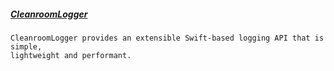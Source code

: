 
##### [CleanroomLogger](https://github.com/emaloney/CleanroomLogger)
	CleanroomLogger provides an extensible Swift-based logging API that is simple,
	lightweight and performant.

